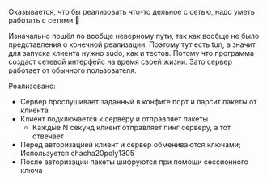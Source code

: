 Оказывается, что бы реализовать что-то дельное с сетью, надо уметь работать с сетями 🤔

Изначально пошёл по вообще неверному пути, так как вообще не было представления о конечной реализации. Поэтому тут есть tun, а значит для запуска клиента нужно sudo, как и тестов. Потому что программа создаст сетевой интерфейс на время своей жизни. Зато сервер работает от обычного пользователя.

Реализовано:
 - Сервер прослушивает заданный в конфиге порт и парсит пакеты от клиента
 - Клиент подключается к серверу и отправляет пакеты
   - Каждые N секунд клиент отправляет пинг серверу, а тот отвечает
 - Перед авторизацией клиент и сервер обмениваются ключами; Используется chacha20poly1305
 - После авторизации пакеты шифруются при помощи сессионного ключа
